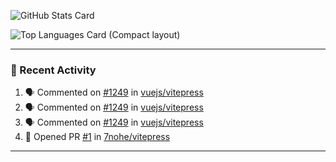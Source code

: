 ![GitHub Stats Card](https://github-readme-stats.vercel.app/api?username=7nohe&count_private=true&theme=react)

![Top Languages Card (Compact layout)](https://github-readme-stats.vercel.app/api/top-langs/?username=7nohe&layout=compact&theme=react)

---

### :koala: Recent Activity

<!--START_SECTION:activity-->
1. 🗣 Commented on [#1249](https://github.com/vuejs/vitepress/issues/1249) in [vuejs/vitepress](https://github.com/vuejs/vitepress)
2. 🗣 Commented on [#1249](https://github.com/vuejs/vitepress/issues/1249) in [vuejs/vitepress](https://github.com/vuejs/vitepress)
3. 🗣 Commented on [#1249](https://github.com/vuejs/vitepress/issues/1249) in [vuejs/vitepress](https://github.com/vuejs/vitepress)
4. 💪 Opened PR [#1](https://github.com/7nohe/vitepress/pull/1) in [7nohe/vitepress](https://github.com/7nohe/vitepress)
<!--END_SECTION:activity-->

---
